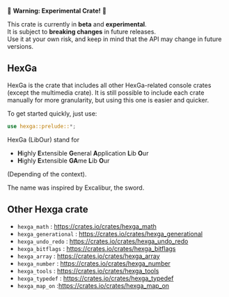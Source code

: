 🚧 **Warning: Experimental Crate!** 🚧

This crate is currently in **beta** and **experimental**.  
It is subject to **breaking changes** in future releases.  
Use it at your own risk, and keep in mind that the API may change in future versions.

## HexGa

HexGa is the crate that includes all other HexGa-related console crates (except the multimedia crate).
It is still possible to include each crate manually for more granularity, but using this one is easier and quicker.

To get started quickly, just use:

```rust
use hexga::prelude::*;
```


HexGa (LibOur) stand for

- **H**ighly **E**xtensible **G**eneral **A**pplication **L**ib **O**ur
- **H**ighly **E**xtensible **GA**me **L**ib **O**ur

(Depending of the context).

The name was inspired by Excalibur, the sword.


## Other Hexga crate

- `hexga_math` : https://crates.io/crates/hexga_math
- `hexga_generational` : https://crates.io/crates/hexga_generational
- `hexga_undo_redo` : https://crates.io/crates/hexga_undo_redo
- `hexga_bitflags` : https://crates.io/crates/hexga_bitflags
- `hexga_array` : https://crates.io/crates/hexga_array
- `hexga_number` : https://crates.io/crates/hexga_number
- `hexga_tools` : https://crates.io/crates/hexga_tools
- `hexga_typedef` : https://crates.io/crates/hexga_typedef
- `hexga_map_on` :https://crates.io/crates/hexga_map_on